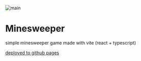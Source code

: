 ![main](https://github.com/mattkadacham/minesweeper/actions/workflows/deploy.yml/badge.svg)

# Minesweeper

simple minesweeper game made with vite (react + typescript)

[deployed to github pages](https://mattkadacham.github.io/minesweeper/)